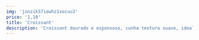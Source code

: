```yaml
---
img: 'jxnzik57iewhz1xocuu3'
price: '1,10'
title: 'Croissant'
description: 'Croissant dourado e esponxoso, cunha textura suave, ideal para gozar no almorzo ou como merenda.'
---
```

